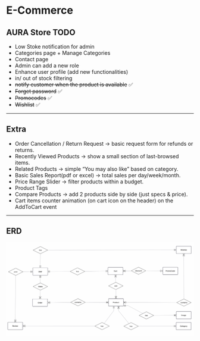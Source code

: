 # E-Commerce

## AURA Store TODO
- Low Stoke notification for admin
- Categories page + Manage Categories
- Contact page
- Admin can add a new role
- Enhance user profile (add new functionalities)
- in/ out of stock filtering 
- ~~notify customer when the product is available~~ ✅
- ~~Forget password~~ ✅
- ~~Promocodes~~ ✅
- ~~Wishlist~~ ✅
---
## Extra
- Order Cancellation / Return Request → basic request form for refunds or returns.
- Recently Viewed Products → show a small section of last-browsed items.
- Related Products → simple “You may also like” based on category.
- Basic Sales Report(pdf or excel) → total sales per day/week/month.
- Price Range Slider → filter products within a budget.
- Product Tags
- Compare Products → add 2 products side by side (just specs & price).
- Cart items counter animation (on cart icon on the header) on the AddToCart event
---
##  ERD
![ERD](erd.png)
